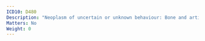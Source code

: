```yaml
---
ICD10: D480
Description: "Neoplasm of uncertain or unknown behaviour: Bone and articular cartilage"
Matters: No
Weight: 0
---
```

